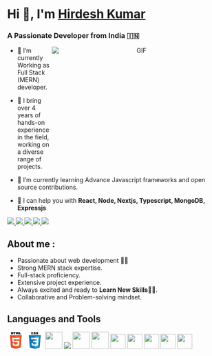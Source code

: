 # Hi 👋, I'm <a href="https://github.com/hirru" target="blank">Hirdesh Kumar</a>
<h3>A Passionate Developer from India &#127470;&#127475</h3>

<a target="_blank" align="center">
  <img align="right" top="500" height="300" width="400" alt="GIF" src="https://media.giphy.com/media/SWoSkN6DxTszqIKEqv/giphy.gif">
</a> 

- 🌱 I’m currently Working as Full Stack (MERN) developer.

- 🤝 I bring over 4 years of hands-on experience in the field, working on a diverse range of projects.

- 🌱 I’m currently learning Advance Javascript frameworks and open source contributions.

- 💬 I can help you with  **React, Node, Nextjs, Typescript, MongoDB, Expressjs**




<a href="https://leetcode.com/hirdeshhirru/">
  <img src="https://img.shields.io/badge/Leetcode-orange?style=for-the-badge&logo=leetcode&logoColor=black"/>
</a>
<a href="https://www.linkedin.com/in/hirdesh-kumar-498498118">
  <img src="https://img.shields.io/badge/LinkedIn-0077B5?style=for-the-badge&logo=linkedin&logoColor=white"/> 
 </a> 
<a href="https://mail.google.com/mail/u/0/?fs=1&to=hirdeshhirru@gmail.com&su=SUBJECT&body=BODY&tf=cm">
  <img src="https://img.shields.io/badge/Gmail-D14836?style=for-the-badge&logo=gmail&logoColor=white"/>
</a>
<a href="https://twitter.com/hirdesY">
  <img src="https://img.shields.io/badge/Twitter-1DA1F2?style=for-the-badge&logo=twitter&logoColor=white"/>
</a>

<a href="https://www.instagram.com/hirru17/">
  <img src="https://img.shields.io/badge/Instagram-E4405F?style=for-the-badge&logo=instagram&logoColor=white"/>
</a>

## **About me** :

- Passionate about web development 🕵️‍♀️
- Strong MERN stack expertise.
- Full-stack proficiency.
- Extensive project experience.
- Always excited and ready to **Learn New Skills👨‍🎓**.
- Collaborative  and Problem-solving mindset.

## **Languages and Tools**
<p>

<img src="https://raw.githubusercontent.com/devicons/devicon/master/icons/html5/html5-original-wordmark.svg" width="40px" height="40px">

<img src="https://raw.githubusercontent.com/devicons/devicon/master/icons/css3/css3-original-wordmark.svg" width="40px" height="40px">
	
<img src ="https://cdn.jsdelivr.net/gh/devicons/devicon/icons/react/react-original-wordmark.svg" width="40px" height="40px">

<img src="https://cdn.jsdelivr.net/gh/devicons/devicon/icons/javascript/javascript-original.svg" width=40px heigth=50px >

<img src ="https://cdn.jsdelivr.net/gh/devicons/devicon/icons/git/git-plain.svg" width="40px" height="40px">

<img src="https://cdn.jsdelivr.net/gh/devicons/devicon/icons/github/github-original-wordmark.svg" width="40px" height="40px"> 

<img src ="https://cdn.jsdelivr.net/gh/devicons/devicon/icons/vscode/vscode-original-wordmark.svg" width="35px" height="35px">

<img src ="https://upload.wikimedia.org/wikipedia/commons/thumb/d/d9/Node.js_logo.svg/2560px-Node.js_logo.svg.png" width="35px" height="35px">

<img src ="https://cdn.worldvectorlogo.com/logos/mongodb-icon-1.svg" width="35px" height="35px">

<img src ="https://www.svgrepo.com/show/135834/amazon.svg" width="35px" height="35px">

<img src ="https://www.svgrepo.com/show/303683/heroku-logo.svg" width="35px" height="35px">

</p>

